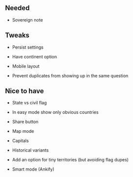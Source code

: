 ## Needed

- Sovereign note

## Tweaks

- Persist settings
- Have continent option

- Mobile layout
- Prevent duplicates from showing up in the same question

## Nice to have

- State vs civil flag
- In easy mode show only obvious countries
- Share button
- Map mode
- Capitals

- Historical variants
- Add an option for tiny territories (but avoiding flag dupes)
- Smart mode (Ankify)
